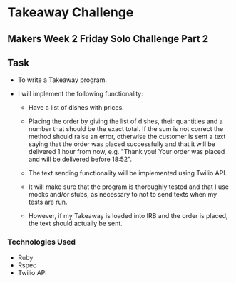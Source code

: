 Takeaway Challenge
==================

## Makers Week 2 Friday Solo Challenge Part 2

Task
-----

* To write a Takeaway program. 

* I will implement the following functionality:

  * Have a list of dishes with prices.

  * Placing the order by giving the list of dishes, their quantities and a number that should be the exact total. If the sum is not correct the method should raise an error, otherwise the customer is sent a text saying that the order was placed successfully and that it will be delivered 1 hour from now, e.g. "Thank you! Your order was placed and will be delivered before 18:52".

  * The text sending functionality will be implemented using Twilio API.

  * It will make sure that the program is thoroughly tested and that I use mocks and/or stubs, as necessary to not to send texts when my tests are run.

  * However, if my Takeaway is loaded into IRB and the order is placed, the text should actually be sent.

### Technologies Used 

- Ruby
- Rspec
- Twilio API
